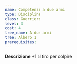 ```yaml
---
name: Competenza a due armi
type: Disciplina
class: Guerriero
level: 3
cost: 4
tree_name: A due armi
tree: Albero 1
prerequisites: 
---
```


**Descrizione**
+1 al tiro per colpire